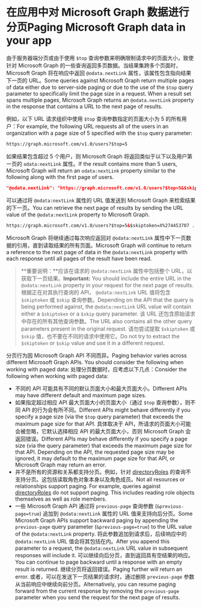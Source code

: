 
# <a name="paging-microsoft-graph-data-in-your-app"></a><span data-ttu-id="75cb4-101">在应用中对 Microsoft Graph 数据进行分页</span><span class="sxs-lookup"><span data-stu-id="75cb4-101">Paging Microsoft Graph data in your app</span></span> 

<span data-ttu-id="75cb4-p101">由于服务器端分页或由于使用 `$top` 查询参数来明确限制请求中的页面大小，致使针对 Microsoft Graph 的一些查询返回多页数据。当结果集跨多个页面时，Microsoft Graph 将在响应中返回 `@odata.nextLink` 属性，该属性包含指向结果下一页的 URL。</span><span class="sxs-lookup"><span data-stu-id="75cb4-p101">Some queries against Microsoft Graph return multiple pages of data either due to server-side paging or due to the use of the `$top` query parameter to specifically limit the page size in a request. When a result set spans multiple pages, Microsoft Graph returns an `@odata.nextLink` property in the response that contains a URL to the next page of results.</span></span> 

<span data-ttu-id="75cb4-104">例如，以下 URL 请求组织中使用 `$top` 查询参数指定的页面大小为 5 的所有用户：</span><span class="sxs-lookup"><span data-stu-id="75cb4-104">For example, the following URL requests all of the users in an organization with a page size of 5 specified with the `$top` query parameter:</span></span>

```html
https://graph.microsoft.com/v1.0/users?$top=5
```

<span data-ttu-id="75cb4-105">如果结果包含超过 5 个用户，则 Microsoft Graph 将返回类似于以下以及用户第一页的 `odata:nextLink` 属性。</span><span class="sxs-lookup"><span data-stu-id="75cb4-105">If the result contains more than 5 users, Microsoft Graph will return an `odata:nextLink` property similar to the following along with the first page of users.</span></span>

```json
"@odata.nextLink": "https://graph.microsoft.com/v1.0/users?$top=5&$skiptoken=X%274453707 ... 6633B900000000000000000000%27"
```

<span data-ttu-id="75cb4-106">可以通过将 `@odata:nextLink` 属性的 URL 值发送到 Microsoft Graph 来检索结果的下一页。</span><span class="sxs-lookup"><span data-stu-id="75cb4-106">You can retrieve the next page of results by sending the URL value of the `@odata:nextLink` property to Microsoft Graph.</span></span> 

```html
https://graph.microsoft.com/v1.0/users?$top=5&$skiptoken=X%274453707 ... 6633B900000000000000000000%27
```

<span data-ttu-id="75cb4-107">Microsoft Graph 将继续通过每次响应返回对 `@odata:nextLink` 属性中下一页数据的引用，直到读取结果的所有页面。</span><span class="sxs-lookup"><span data-stu-id="75cb4-107">Microsoft Graph will continue to return a reference to the next page of data in the `@odata:nextLink` property with each response until all pages of the result have been read.</span></span>

><span data-ttu-id="75cb4-108">**重要说明：**应该在请求的 `@odata:nextLink` 属性中包括整个 URL，以获取下一页结果。</span><span class="sxs-lookup"><span data-stu-id="75cb4-108">**Important:** You should include the entire URL in the `@odata:nextLink` property in your request for the next page of results.</span></span> <span data-ttu-id="75cb4-109">根据正在对其执行查询的 API， `@odata:nextLink` URL 值将包含 `$skiptoken` 或 `$skip` 查询参数。</span><span class="sxs-lookup"><span data-stu-id="75cb4-109">Depending on the API that the query is being performed against, the `@odata:nextLink` URL value will contain either a `$skiptoken` or a `$skip` query parameter.</span></span> <span data-ttu-id="75cb4-110">该 URL 还包含原始请求中存在的所有其他查询参数。</span><span class="sxs-lookup"><span data-stu-id="75cb4-110">The URL also contains all the other query parameters present in the original request.</span></span> <span data-ttu-id="75cb4-111">请勿尝试提取 `$skiptoken` 或 `$skip` 值，也不要在不同的请求中使用它。</span><span class="sxs-lookup"><span data-stu-id="75cb4-111">Do not try to extract the `$skiptoken` or `$skip` value and use it in a different request.</span></span> 

<span data-ttu-id="75cb4-112">分页行为因 Microsoft Graph API 不同而异。</span><span class="sxs-lookup"><span data-stu-id="75cb4-112">Paging behavior varies across different Microsoft Graph APIs. You should consider the following when working with paged data:</span></span> <span data-ttu-id="75cb4-113">处理分页数据时，应考虑以下几点：</span><span class="sxs-lookup"><span data-stu-id="75cb4-113">Consider the following when working with paged data:</span></span>

- <span data-ttu-id="75cb4-114">不同的 API 可能具有不同的默认页面大小和最大页面大小。</span><span class="sxs-lookup"><span data-stu-id="75cb4-114">Different APIs may have different default and maximum page sizes.</span></span>
- <span data-ttu-id="75cb4-115">如果指定超过相应 API 最大页面大小的页面大小（通过 `$top` 查询参数），则不同 API 的行为会有所不同。</span><span class="sxs-lookup"><span data-stu-id="75cb4-115">Different APIs might behave differently if you specify a page size (via the `$top` query parameter) that exceeds the maximum page size for that API.</span></span> <span data-ttu-id="75cb4-116">具体取决于 API，所请求的页面大小可能会被忽略，它默认选择相应 API 的最大页面大小，否则 Microsoft Graph 会返回错误。</span><span class="sxs-lookup"><span data-stu-id="75cb4-116">Different APIs may behave differently if you specify a page size (via the  query parameter) that exceeds the maximum page size for that API. Depending on the API, the requested page size may be ignored, it may default to the maximum page size for that API, or Microsoft Graph may return an error.</span></span> 
- <span data-ttu-id="75cb4-p105">并不是所有的资源和关系都支持分页。例如，针对 [directoryRoles](../api-reference/v1.0/resources/directoryrole.md) 的查询不支持分页。这包括读取角色对象本身以及角色成员。</span><span class="sxs-lookup"><span data-stu-id="75cb4-p105">Not all resources or relationships support paging. For example, queries against [directoryRoles](../api-reference/v1.0/resources/directoryrole.md) do not support paging. This includes reading role objects themselves as well as role members.</span></span>
- <span data-ttu-id="75cb4-120">一些 Microsoft Graph API 通过将 `previous-page` 查询参数 (`&previous-page=true`) 追加到 `@odata:nextLink` 属性的 URL 值来支持向后分页。</span><span class="sxs-lookup"><span data-stu-id="75cb4-120">Some Microsoft Graph APIs support backward paging by appending the `previous-page` query parameter (`&previous-page=true`) to the URL value of the `@odata:nextLink` property.</span></span> <span data-ttu-id="75cb4-121">将此参数追加到请求后，后续响应中的 `@odata:nextLink` URL 值会将其包括在内。</span><span class="sxs-lookup"><span data-stu-id="75cb4-121">After you append this parameter to a request, the `@odata:nextLink` URL value in subsequent responses will include it.</span></span> <span data-ttu-id="75cb4-122">可以继续向后分页，直到返回具有空结果的响应。</span><span class="sxs-lookup"><span data-stu-id="75cb4-122">You can continue to page backward until a response with an empty result is returned.</span></span> <span data-ttu-id="75cb4-123">继续分页将返回错误。</span><span class="sxs-lookup"><span data-stu-id="75cb4-123">Paging further will return an error.</span></span> <span data-ttu-id="75cb4-124">或者，可以在发送下一页结果的请求时，通过删除 `previous-page` 参数从当前响应中继续向前分页。</span><span class="sxs-lookup"><span data-stu-id="75cb4-124">Alternatively, you can resume paging forward from the current response by removing the `previous-page` parameter when you send the request for the next page of results.</span></span> 

